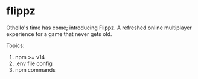 # flippz
Othello's time has come; introducing Flippz. A refreshed online multiplayer experience for a game that never gets old.

Topics:
1. npm >= v14
2. .env file config
3. npm commands 
